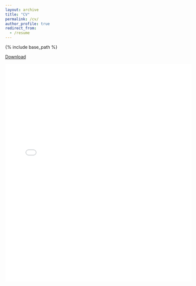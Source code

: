 ```yaml
---
layout: archive
title: "CV"
permalink: /cv/
author_profile: true
redirect_from:
  - /resume
---
```


{% include base_path %}

<a  href="https://christian-zimpelmann.eu/files/cv_christian_zimpelmann.pdf" role="button" target="_blank">Download</a>

<embed src="{{ site.baseurl }}/files/cv_christian_zimpelmann.pdf" width="600" height="700" type='application/pdf'>